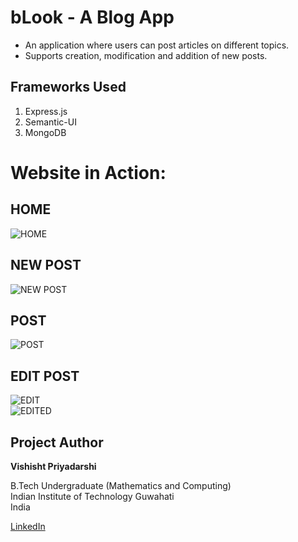 # bLook - A Blog App   
* An application where users can post articles on different topics.
* Supports creation, modification and addition of new posts.   

## Frameworks Used   
1. Express.js   
2. Semantic-UI   
3. MongoDB   

# Website in Action:   
## HOME   
![HOME](https://github.com/vishishtpriyadarshi/bLook---A-Blog-App/blob/master/img/Home.png)   
## NEW POST   
![NEW POST](https://github.com/vishishtpriyadarshi/bLook---A-Blog-App/blob/master/img/New%20Post.png)   
## POST
![POST](https://github.com/vishishtpriyadarshi/bLook---A-Blog-App/blob/master/img/Post.png)   
## EDIT POST   
![EDIT](https://github.com/vishishtpriyadarshi/bLook---A-Blog-App/blob/master/img/Edit%20Post.png)   
![EDITED](https://github.com/vishishtpriyadarshi/bLook---A-Blog-App/blob/master/img/Edited%20Post.png)     



## Project Author  

**Vishisht Priyadarshi**  

B.Tech Undergraduate (Mathematics and Computing)  
Indian Institute of Technology Guwahati  
India

[LinkedIn](https://www.linkedin.com/in/vishisht-priyadarshi-34068b179?fbclid=IwAR2gKntA7S027YRocf9gXuaoQS_g7tm8vTGjNJColC99v4UkZN4d9s6YhWw)


